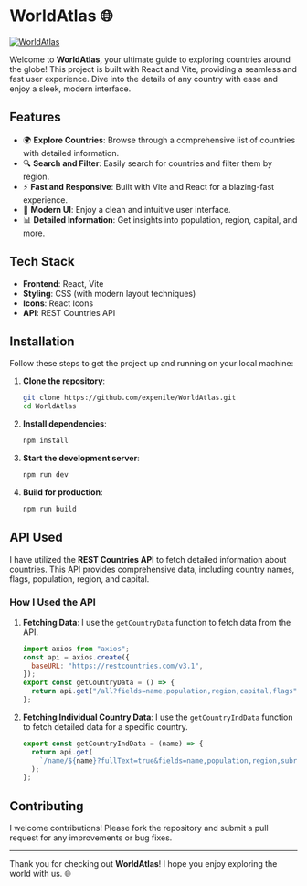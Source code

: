 # WorldAtlas 🌐

[![WorldAtlas](https://github.com/user-attachments/assets/a80b704f-72d8-4f50-a583-3947d143ea5d)](https://world-atlas-tau.vercel.app/)


Welcome to **WorldAtlas**, your ultimate guide to exploring countries around the globe! This project is built with React and Vite, providing a seamless and fast user experience. Dive into the details of any country with ease and enjoy a sleek, modern interface.

## Features

- 🌍 **Explore Countries**: Browse through a comprehensive list of countries with detailed information.
- 🔍 **Search and Filter**: Easily search for countries and filter them by region.
- ⚡ **Fast and Responsive**: Built with Vite and React for a blazing-fast experience.
- 🎨 **Modern UI**: Enjoy a clean and intuitive user interface.
- 📊 **Detailed Information**: Get insights into population, region, capital, and more.

## Tech Stack

- **Frontend**: React, Vite
- **Styling**: CSS (with modern layout techniques)
- **Icons**: React Icons
- **API**: REST Countries API

## Installation

Follow these steps to get the project up and running on your local machine:

1. **Clone the repository**:
    ```bash
    git clone https://github.com/expenile/WorldAtlas.git
    cd WorldAtlas
    ```

2. **Install dependencies**:
    ```bash
    npm install
    ```

3. **Start the development server**:
    ```bash
    npm run dev
    ```

4. **Build for production**:
    ```bash
    npm run build
    ```

## API Used

I have utilized the **REST Countries API** to fetch detailed information about countries. This API provides comprehensive data, including country names, flags, population, region, and capital.

### How I Used the API

1. **Fetching Data**: I use the `getCountryData` function to fetch data from the API.
    ```javascript
    import axios from "axios";
    const api = axios.create({
      baseURL: "https://restcountries.com/v3.1",
    });
    export const getCountryData = () => {
      return api.get("/all?fields=name,population,region,capital,flags");
    };
    ```

2. **Fetching Individual Country Data**: I use the `getCountryIndData` function to fetch detailed data for a specific country.
    ```javascript
    export const getCountryIndData = (name) => {
      return api.get(
        `/name/${name}?fullText=true&fields=name,population,region,subregion,capital,tld,currencies,languages,borders,flags`
      );
    };
    ```

## Contributing

I welcome contributions! Please fork the repository and submit a pull request for any improvements or bug fixes.

---

Thank you for checking out **WorldAtlas**! I hope you enjoy exploring the world with us. 🌐